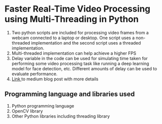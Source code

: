 # Faster Real-Time Video Processing using Multi-Threading in Python
1. Two python scripts are included for processing video frames from a webcam connected to a laptop or desktop. One script uses a non-threaded implementation and the second script uses a threaded implementation. 
2. Multi-threaded implementation can help achieve a higher FPS
3. Delay variable in the code can be used for simulating time taken for performing some video processing task like running a deep learning model for face detection, etc. Different amounts of delay can be used to evaluate performance.
4. <a href='https://sihabsahariar.medium.com/a-multi-threading-approach-for-faster-opencv-video-streaming-in-python-7324f11dbd2f' > Link </a> to medium blog post with more details 
  
## Programming language and libraries used
1. Python programming language
2. OpenCV library 
3. Other Python libraries including threading library

